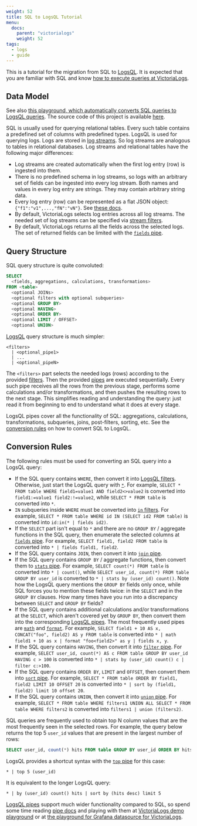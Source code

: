 ```yaml
---
weight: 52
title: SQL to LogsQL Tutorial
menu:
  docs:
    parent: "victorialogs"
    weight: 52
tags:
  - logs
  - guide
---
```


This is a tutorial for the migration from SQL to [LogsQL](https://docs.victoriametrics.com/victorialogs/logsql/).
It is expected that you are familiar with SQL and know [how to execute queries at VictoriaLogs](https://docs.victoriametrics.com/victorialogs/querying/).


## Data Model

See also [this playground, which automatically converts SQL queries to LogsQL queries](https://play-sql.victoriametrics.com/).
The source code of this project is available [here](https://github.com/VictoriaMetrics/sql-to-logsql/).

SQL is usually used for querying relational tables. Every such table contains a predefined set of columns with predefined types.
LogsQL is used for querying logs. Logs are stored in [log streams](https://docs.victoriametrics.com/victorialogs/keyconcepts/#stream-fields).
So log streams are analogous to tables in relational databases. Log streams and relational tables have the following major differences:

- Log streams are created automatically when the first log entry (row) is ingested into them.
- There is no predefined schema in log streams, so logs with an arbitrary set of fields can be ingested into every log stream.
  Both names and values in every log entry are strings. They may contain arbitrary string data.
- Every log entry (row) can be represented as a flat JSON object: `{"f1":"v1",...,"fN":"vN"}`. See [these docs](https://docs.victoriametrics.com/victorialogs/keyconcepts/#data-model).
- By default, VictoriaLogs selects log entries across all log streams. The needed set of log streams can be specified
  via [stream filters](https://docs.victoriametrics.com/victorialogs/logsql/#stream-filter).
- By default, VictoriaLogs returns all the fields across the selected logs. The set of returned fields
  can be limited with the [`fields` pipe](https://docs.victoriametrics.com/victorialogs/logsql/#fields-pipe).

## Query Structure

SQL query structure is quite convoluted:

```sql
SELECT
  <fields, aggregations, calculations, transformations>
FROM <table>
  <optional JOINs>
  <optional filters with optional subqueries>
  <optional GROUP BY>
  <optional HAVING>
  <optional ORDER BY>
  <optional LIMIT / OFFSET>
  <optional UNION>
```

[LogsQL](https://docs.victoriametrics.com/victorialogs/logsql/) query structure is much simpler:

```logsql
<filters>
  | <optional_pipe1>
  | ...
  | <optional_pipeN>
```

The `<filters>` part selects the needed logs (rows) according to the provided [filters](https://docs.victoriametrics.com/victorialogs/logsql/#filters).
Then the provided [pipes](https://docs.victoriametrics.com/victorialogs/logsql/#pipes) are executed sequentially.
Every such pipe receives all the rows from the previous stage, performs some calculations and/or transformations,
and then pushes the resulting rows to the next stage. This simplifies reading and understanding the query: just read it from beginning
to end to understand what it does at every stage.

LogsQL pipes cover all the functionality of SQL: aggregations, calculations, transformations, subqueries, joins, post-filters, sorting, etc.
See the [conversion rules](https://docs.victoriametrics.com/victorialogs/sql-to-logsql/#conversion-rules) on how to convert SQL to LogsQL.

## Conversion Rules

The following rules must be used for converting an SQL query into a LogsQL query:

- If the SQL query contains `WHERE`, then convert it into [LogsQL filters](https://docs.victoriametrics.com/victorialogs/logsql/#filters).
  Otherwise, just start the LogsQL query with [`*`](https://docs.victoriametrics.com/victorialogs/logsql/#any-value-filter).
  For example, `SELECT * FROM table WHERE field1=value1 AND field2<>value2` is converted into `field1:=value1 field2:!=value2`,
  while `SELECT * FROM table` is converted into `*`.
- `IN` subqueries inside `WHERE` must be converted into [`in` filters](https://docs.victoriametrics.com/victorialogs/logsql/#multi-exact-filter).
  For example, `SELECT * FROM table WHERE id IN (SELECT id2 FROM table)` is converted into `id:in(* | fields id2)`.
- If the `SELECT` part isn't equal to `*` and there are no `GROUP BY` / aggregate functions in the SQL query, then enumerate
  the selected columns at [`fields` pipe](https://docs.victoriametrics.com/victorialogs/logsql/#fields-pipe).
  For example, `SELECT field1, field2 FROM table` is converted into `* | fields field1, field2`.
- If the SQL query contains `JOIN`, then convert it into [`join` pipe](https://docs.victoriametrics.com/victorialogs/logsql/#join-pipe).
- If the SQL query contains `GROUP BY` / aggregate functions, then convert them to [`stats` pipe](https://docs.victoriametrics.com/victorialogs/logsql/#stats-pipe).
  For example, `SELECT count(*) FROM table` is converted into `* | count()`, while `SELECT user_id, count(*) FROM table GROUP BY user_id`
  is converted to `* | stats by (user_id) count()`. Note how the LogsQL query mentions the `GROUP BY` fields only once,
  while SQL forces you to mention these fields twice: in the `SELECT` and in the `GROUP BY` clauses. How many times have you run into a discrepancy
  between `SELECT` and `GROUP BY` fields?
- If the SQL query contains additional calculations and/or transformations at the `SELECT`, which aren't covered yet by `GROUP BY`,
  then convert them into the corresponding [LogsQL pipes](https://docs.victoriametrics.com/victorialogs/logsql/#pipes).
  The most frequently used pipes are [`math`](https://docs.victoriametrics.com/victorialogs/logsql/#math-pipe)
  and [`format`](https://docs.victoriametrics.com/victorialogs/logsql/#format-pipe).
  For example, `SELECT field1 + 10 AS x, CONCAT("foo", field2) AS y FROM table` is converted into `* | math field1 + 10 as x | format "foo<field2>" as y | fields x, y`.
- If the SQL query contains `HAVING`, then convert it into [`filter` pipe](https://docs.victoriametrics.com/victorialogs/logsql/#filter-pipe).
  For example, `SELECT user_id, count(*) AS c FROM table GROUP BY user_id HAVING c > 100` is converted into `* | stats by (user_id) count() c | filter c:>100`.
- If the SQL query contains `ORDER BY`, `LIMIT` and `OFFSET`, then convert them into [`sort` pipe](https://docs.victoriametrics.com/victorialogs/logsql/#sort-pipe).
  For example, `SELECT * FROM table ORDER BY field1, field2 LIMIT 10 OFFSET 20` is converted into `* | sort by (field1, field2) limit 10 offset 20`.
- If the SQL query contains `UNION`, then convert it into [`union` pipe](https://docs.victoriametrics.com/victorialogs/logsql/#union-pipe).
  For example, `SELECT * FROM table WHERE filters1 UNION ALL SELECT * FROM table WHERE filters2` is converted into `filters1 | union (filters2)`.

SQL queries are frequently used to obtain top N column values that are the most frequently seen in the selected rows.
For example, the query below returns the top 5 `user_id` values that are present in the largest number of rows:

```sql
SELECT user_id, count(*) hits FROM table GROUP BY user_id ORDER BY hits DESC LIMIT 5
```

LogsQL provides a shortcut syntax with the [`top` pipe](https://docs.victoriametrics.com/victorialogs/logsql/#top-pipe) for this case:

```logsql
* | top 5 (user_id)
```

It is equivalent to the longer LogsQL query:

```logsql
* | by (user_id) count() hits | sort by (hits desc) limit 5
```

[LogsQL pipes](https://docs.victoriametrics.com/victorialogs/logsql/#pipes) support much wider functionality compared to SQL,
so spend some time reading [pipe docs](https://docs.victoriametrics.com/victorialogs/logsql/) and playing with them
at [VictoriaLogs demo playground](https://play-vmlogs.victoriametrics.com/) or at [the playground for Grafana datasource for VictoriaLogs](https://play-grafana.victoriametrics.com/d/be5zidev72m80f/k8s-logs-via-victorialogs).
